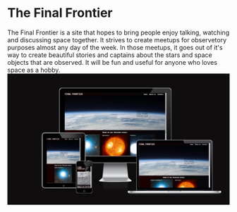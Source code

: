 # The Final Frontier

The Final Frontier is a site that hopes to bring people enjoy talking, watching and discussing space together. It strives to create meetups for observetory purposes almost any day of the week. In those meetups, it goes out of it's way to create beautiful stories and captains about the stars and space objects that are observed. It will be fun and useful for anyone who loves space as a hobby. 
![responsive mockup](/assets/images/Responsive.jpg)